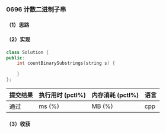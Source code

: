 ### 0696 计数二进制子串

#### （1）思路

#### （2）实现

```cpp
class Solution {
public:
    int countBinarySubstrings(string s) {

    }
};
```

| 提交结果 | 执行用时 (pctl%) | 内存消耗 (pctl%) | 语言 |
|:---------|:-----------------|:-----------------|:-----|
| 通过     |  ms (%)   |  MB (%)  | cpp  |

#### （3）收获
